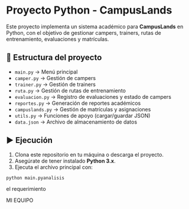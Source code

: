 # Proyecto Python - CampusLands

Este proyecto implementa un sistema académico para **CampusLands** en Python, con el objetivo de gestionar campers, trainers, rutas de entrenamiento, evaluaciones y matrículas.

## 📂 Estructura del proyecto
- `main.py` → Menú principal
- `camper.py` → Gestión de campers
- `trainer.py` → Gestión de trainers
- `ruta.py` → Gestión de rutas de entrenamiento
- `evaluacion.py` → Registro de evaluaciones y estado de campers
- `reportes.py` → Generación de reportes académicos
- `campuslands.py` → Gestión de matrículas y asignaciones
- `utils.py` → Funciones de apoyo (cargar/guardar JSON)
- `data.json` → Archivo de almacenamiento de datos

## ▶️ Ejecución
1. Clona este repositorio en tu máquina o descarga el proyecto.
2. Asegúrate de tener instalado **Python 3.x**.
3. Ejecuta el archivo principal con:
```bash
python main.pyanalisis
```

el requerimiento

MI EQUIPO

